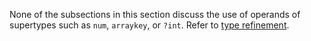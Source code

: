 None of the subsections in this section discuss the use of operands of supertypes such as `num`, `arraykey`, or `?int`. Refer 
to [type refinement](../types/type-refinement.md).
